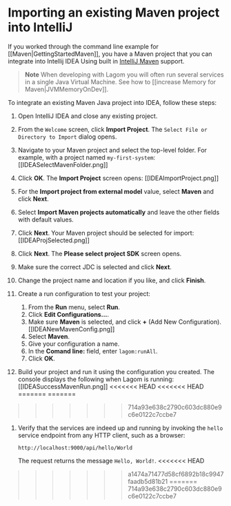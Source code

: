 # Importing an existing Maven project into IntelliJ

If you worked through the command line example for [[Maven|GettingStartedMaven]], you have a Maven project that you can integrate into Intellij IDEA Using built in [IntelliJ Maven](https://www.jetbrains.com/help/idea/2016.3/getting-started-with-maven.html) support.

> **Note** When developing with Lagom you will often run several services in a single Java Virtual Machine. See how to [[increase Memory for Maven|JVMMemoryOnDev]].

To integrate an existing Maven Java project into IDEA, follow these steps:

1. Open IntelliJ IDEA and close any existing project.

1. From the `Welcome` screen, click **Import Project**.
    The `Select File or Directory to Import` dialog opens.
    
1. Navigate to your Maven project and select the top-level folder. For example, with a project named `my-first-system`:
    [[IDEASelectMavenFolder.png]]
    
1. Click **OK**.
    The **Import Project** screen opens:
    [[IDEAImportProject.png]]
    
1. For the **Import project from external model** value, select **Maven** and click **Next**.

1. Select **Import Maven projects automatically** and leave the other fields with default values.

1. Click **Next**.
    Your Maven project should be selected for import:
    [[IDEAProjSelected.png]]
    
1. Click **Next**.
    The **Please select project SDK** screen opens.
    
1. Make sure the correct JDC is selected and click **Next**.

1. Change the project name and location if you like, and click **Finish**.

1. Create a run configuration to test your project:

    1. From the **Run** menu, select **Run**.
    1. Click **Edit Configurations...**.
    1. Make sure **Maven** is selected, and click **+** (Add New Configuration).
    [[IDEANewMavenConfig.png]]
    1. Select **Maven**.
    1. Give your configuration a name.
    1. In the **Comand line:** field, enter `lagom:runAll`.
    1. Click **OK**.
    
1. Build your project and run it using the configuration you created. 
    The console displays the following when Lagom is running:
    [[IDEASuccessMavenRun.png]]
<<<<<<< HEAD
<<<<<<< HEAD
=======
=======
>>>>>>> 714a93e638c2790c603dc880e9c6e0122c7ccbe7
    
1. Verify that the services are indeed up and running by invoking the `hello` service endpoint from any HTTP client, such as a browser: 
    
    ```
    http://localhost:9000/api/hello/World
    ```
    The request returns the message `Hello, World!`.
<<<<<<< HEAD
>>>>>>> a1474a71477d58cf6892b18c9947faadb5d81b21
=======
>>>>>>> 714a93e638c2790c603dc880e9c6e0122c7ccbe7





